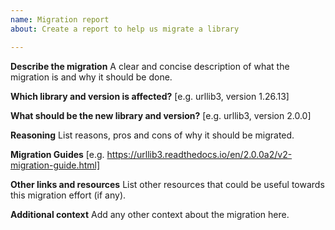 ```yaml
---
name: Migration report
about: Create a report to help us migrate a library

---
```


**Describe the migration**
A clear and concise description of what the migration is and why it should be done.

**Which library and version is affected?**
[e.g. urllib3, version 1.26.13]

**What should be the new library and version?**
[e.g. urllib3, version 2.0.0]

**Reasoning**
List reasons, pros and cons of why it should be migrated.

**Migration Guides**
[e.g. https://urllib3.readthedocs.io/en/2.0.0a2/v2-migration-guide.html]

**Other links and resources**
List other resources that could be useful towards this migration effort (if any).

**Additional context**
Add any other context about the migration here.
